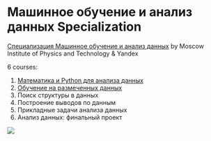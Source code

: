 # Машинное обучение и анализ данных Specialization #


[Специализация Машинное обучение и анализ данных](https://www.coursera.org/specializations/machine-learning-data-analysis) by Moscow Institute of Physics and Technology & Yandex

6 courses:

1. [Математика и Python для анализа данных](https://github.com/avtomato/Machine-learning-and-data-analysis/tree/master/Course-1-mathematics-and-python)
2. [Обучение на размеченных данных](https://github.com/avtomato/Machine-learning-and-data-analysis/tree/master/Course-2-supervised-learning)
3. Поиск структуры в данных
4. Построение выводов по данным
5. Прикладные задачи анализа данных
6. Анализ данных: финальный проект


 <p>
     <a href="https://www.coursera.org/specializations/machine-learning-data-analysis">
         <img src="https://d3njjcbhbojbot.cloudfront.net/api/utilities/v1/imageproxy/https://d15cw65ipctsrr.cloudfront.net/db/abe010b0bd11e5bda4c35792983a0c/2-05.jpg?auto=format%2Ccompress&dpr=1">
     </a>
  </p>
